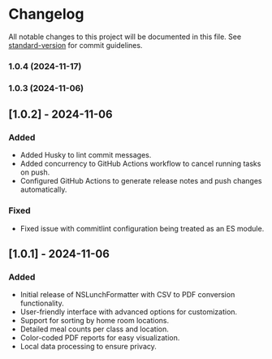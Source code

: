 # Changelog

All notable changes to this project will be documented in this file. See [standard-version](https://github.com/conventional-changelog/standard-version) for commit guidelines.

### 1.0.4 (2024-11-17)

### 1.0.3 (2024-11-06)

## [1.0.2] - 2024-11-06

### Added

-   Added Husky to lint commit messages.
-   Added concurrency to GitHub Actions workflow to cancel running tasks on push.
-   Configured GitHub Actions to generate release notes and push changes automatically.

### Fixed

-   Fixed issue with commitlint configuration being treated as an ES module.

## [1.0.1] - 2024-11-06

### Added

-   Initial release of NSLunchFormatter with CSV to PDF conversion functionality.
-   User-friendly interface with advanced options for customization.
-   Support for sorting by home room locations.
-   Detailed meal counts per class and location.
-   Color-coded PDF reports for easy visualization.
-   Local data processing to ensure privacy.

